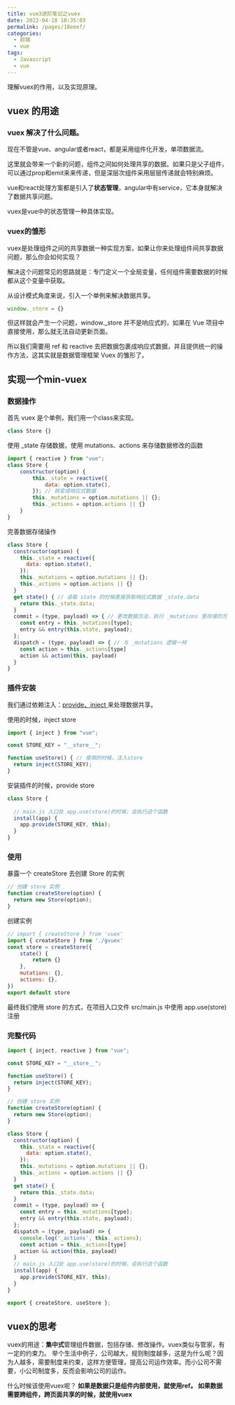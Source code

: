 ```yaml
---
title: vue3进阶笔记之vuex
date: 2022-04-18 10:35:03
permalink: /pages/18eeef/
categories:
  - 前端
  - vue
tags:
  - Javascript
  - vue
---
```


理解vuex的作用，以及实现原理。

## vuex 的用途

### vuex 解决了什么问题。

现在不管是vue、angular或者react，都是采用组件化开发，单项数据流。

这里就会带来一个新的问题，组件之间如何处理共享的数据。如果只是父子组件，可以通过prop和emit来来传递，但是深层次组件采用层层传递就会特别麻烦。

vue和react处理方案都是引入了**状态管理**，angular中有service，它本身就解决了数据共享问题。

vuex是vue中的状态管理一种具体实现。

### vuex的雏形

vuex是处理组件之间的共享数据一种实现方案，如果让你来处理组件间共享数据问题，那么你会如何实现？

解决这个问题常见的思路就是：专门定义一个全局变量，任何组件需要数据的时候都从这个变量中获取。

从设计模式角度来说，引入一个单例来解决数据共享。

```js
window._store = {}
```

但这样就会产生一个问题，window._store 并不是响应式的，如果在 Vue 项目中直接使用，那么就无法自动更新页面。

所以我们需要用 ref 和 reactive 去把数据包裹成响应式数据，并且提供统一的操作方法，这其实就是数据管理框架 Vuex 的雏形了。

## 实现一个min-vuex

### 数据操作

首先 vuex 是个单例，我们用一个class来实现。

```js
class Store {}
```

使用 _state 存储数据，使用 mutations、actions 来存储数据修改的函数

```js
import { reactive } from "vue";
class Store {
    constructor(option) {
        this._state = reactive({
            data: option.state(),
        }); // 转变成响应式数据
        this._mutations = option.mutations || {};
        this._actions = option.actions || {}
    }
}
```

完善数据存储操作

```js
class Store {
  constructor(option) {
    this._state = reactive({
      data: option.state(),
    });
    this._mutations = option.mutations || {};
    this._actions = option.actions || {}
  }
  get state() { // 读取 state 的时候直接获取响应式数据 _state.data
    return this._state.data;
  }
  commit = (type, payload) => { // 更改数据方法，执行 _mutations 里存储的方法
    const entry = this._mutations[type];
    entry && entry(this.state, payload);
  };
  dispatch = (type, payload) => { // 与 _mutations 逻辑一样
    const action = this._actions[type]
    action && action(this, payload)
  }
}
```

### 插件安装

我们通过依赖注入：[provide、inject ](16.vue3进阶笔记之provide、inject.md)来处理数据共享。

使用的时候，inject store

```js
import { inject } from "vue";

const STORE_KEY = "__store__";

function useStore() { // 使用的时候，注入store
  return inject(STORE_KEY);
}
```
安装插件的时候，provide store

```js
class Store {
    
  // main.js 入口处 app.use(store)的时候，会执行这个函数
  install(app) {
    app.provide(STORE_KEY, this);
  }
}
```
### 使用

暴露一个 createStore 去创建 Store 的实例

```js
// 创建 store 实例
function createStore(option) {
  return new Store(option);
}
```

创建实例

```js
// import { createStore } from 'vuex'
import { createStore } from './gvuex'
const store = createStore({
    state() {
        return {}
    },
    mutations: {},
    actions: {},
})
export default store
```
最终我们使用 store 的方式，在项目入口文件 src/main.js 中使用 app.use(store) 注册

### 完整代码

```js
import { inject, reactive } from "vue";

const STORE_KEY = "__store__";

function useStore() {
  return inject(STORE_KEY);
}

// 创建 store 实例
function createStore(option) {
  return new Store(option);
}

class Store {
  constructor(option) {
    this._state = reactive({
      data: option.state(),
    });
    this._mutations = option.mutations || {};
    this._actions = option.actions || {}
  }
  get state() {
    return this._state.data;
  }
  commit = (type, payload) => {
    const entry = this._mutations[type];
    entry && entry(this.state, payload);
  };
  dispatch = (type, payload) => {
    console.log('_actions', this._actions);
    const action = this._actions[type]
    action && action(this, payload)
  }
  // main.js 入口处 app.use(store)的时候，会执行这个函数
  install(app) {
    app.provide(STORE_KEY, this);
  }
}

export { createStore, useStore };
```

## vuex的思考

vuex的用途：**集中式**管理组件数据，包括存储、修改操作。vuex类似与管家，有一定的约束力。
举个生活中例子，公司越大，规则制度越多，这是为什么呢？因为人越多，需要制度来约束，这样方便管理，提高公司运作效率。而小公司不需要，小公司制度多，反而会影响公司的运作。

什么时候该使用vuex呢？
**如果是数据只是组件内部使用，就使用ref。
如果数据需要跨组件，跨页面共享的时候，就使用vuex**
